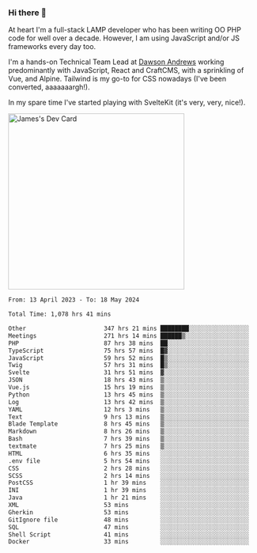 ### Hi there 👋

<!--
**JamesNock/JamesNock** is a ✨ _special_ ✨ repository because its `README.md` (this file) appears on your GitHub profile.

Here are some ideas to get you started:

- 🔭 I’m currently working on ...
- 🌱 I’m currently learning ...
- 👯 I’m looking to collaborate on ...
- 🤔 I’m looking for help with ...
- 💬 Ask me about ...
- 📫 How to reach me: ...
- 😄 Pronouns: ...
- ⚡ Fun fact: ...
-->
At heart I'm a full-stack LAMP developer who has been writing OO PHP code for well over a decade. However, I am using JavaScript and/or JS frameworks every day too.

I'm a hands-on Technical Team Lead at [Dawson Andrews](https://www.dawsonandrews.com/) working predominantly with JavaScript, React and CraftCMS, with a sprinkling of Vue, and Alpine. Tailwind is my go-to for CSS nowadays (I've been converted, aaaaaaargh!).

In my spare time I've started playing with SvelteKit (it's very, very, nice!).

<a href="https://app.daily.dev/h2onock"><img src="https://api.daily.dev/devcards/v2/XQraFlxE3JPWOlcSuOB2K.png?type=default&r=18u" width="356" alt="James's Dev Card"/></a>

<!--START_SECTION:waka-->

```txt
From: 13 April 2023 - To: 18 May 2024

Total Time: 1,078 hrs 41 mins

Other                      347 hrs 21 mins ████████░░░░░░░░░░░░░░░░░   32.21 %
Meetings                   271 hrs 14 mins ██████▒░░░░░░░░░░░░░░░░░░   25.15 %
PHP                        87 hrs 38 mins  ██░░░░░░░░░░░░░░░░░░░░░░░   08.13 %
TypeScript                 75 hrs 57 mins  █▓░░░░░░░░░░░░░░░░░░░░░░░   07.04 %
JavaScript                 59 hrs 52 mins  █▒░░░░░░░░░░░░░░░░░░░░░░░   05.55 %
Twig                       57 hrs 31 mins  █▒░░░░░░░░░░░░░░░░░░░░░░░   05.33 %
Svelte                     31 hrs 51 mins  ▓░░░░░░░░░░░░░░░░░░░░░░░░   02.95 %
JSON                       18 hrs 43 mins  ▒░░░░░░░░░░░░░░░░░░░░░░░░   01.74 %
Vue.js                     15 hrs 19 mins  ▒░░░░░░░░░░░░░░░░░░░░░░░░   01.42 %
Python                     13 hrs 45 mins  ▒░░░░░░░░░░░░░░░░░░░░░░░░   01.28 %
Log                        13 hrs 42 mins  ▒░░░░░░░░░░░░░░░░░░░░░░░░   01.27 %
YAML                       12 hrs 3 mins   ▒░░░░░░░░░░░░░░░░░░░░░░░░   01.12 %
Text                       9 hrs 13 mins   ▒░░░░░░░░░░░░░░░░░░░░░░░░   00.86 %
Blade Template             8 hrs 45 mins   ▒░░░░░░░░░░░░░░░░░░░░░░░░   00.81 %
Markdown                   8 hrs 26 mins   ▒░░░░░░░░░░░░░░░░░░░░░░░░   00.78 %
Bash                       7 hrs 39 mins   ▒░░░░░░░░░░░░░░░░░░░░░░░░   00.71 %
textmate                   7 hrs 25 mins   ▒░░░░░░░░░░░░░░░░░░░░░░░░   00.69 %
HTML                       6 hrs 35 mins   ░░░░░░░░░░░░░░░░░░░░░░░░░   00.61 %
.env file                  5 hrs 54 mins   ░░░░░░░░░░░░░░░░░░░░░░░░░   00.55 %
CSS                        2 hrs 28 mins   ░░░░░░░░░░░░░░░░░░░░░░░░░   00.23 %
SCSS                       2 hrs 14 mins   ░░░░░░░░░░░░░░░░░░░░░░░░░   00.21 %
PostCSS                    1 hr 39 mins    ░░░░░░░░░░░░░░░░░░░░░░░░░   00.15 %
INI                        1 hr 39 mins    ░░░░░░░░░░░░░░░░░░░░░░░░░   00.15 %
Java                       1 hr 21 mins    ░░░░░░░░░░░░░░░░░░░░░░░░░   00.13 %
XML                        53 mins         ░░░░░░░░░░░░░░░░░░░░░░░░░   00.08 %
Gherkin                    53 mins         ░░░░░░░░░░░░░░░░░░░░░░░░░   00.08 %
GitIgnore file             48 mins         ░░░░░░░░░░░░░░░░░░░░░░░░░   00.07 %
SQL                        47 mins         ░░░░░░░░░░░░░░░░░░░░░░░░░   00.07 %
Shell Script               41 mins         ░░░░░░░░░░░░░░░░░░░░░░░░░   00.06 %
Docker                     33 mins         ░░░░░░░░░░░░░░░░░░░░░░░░░   00.05 %
```

<!--END_SECTION:waka-->
